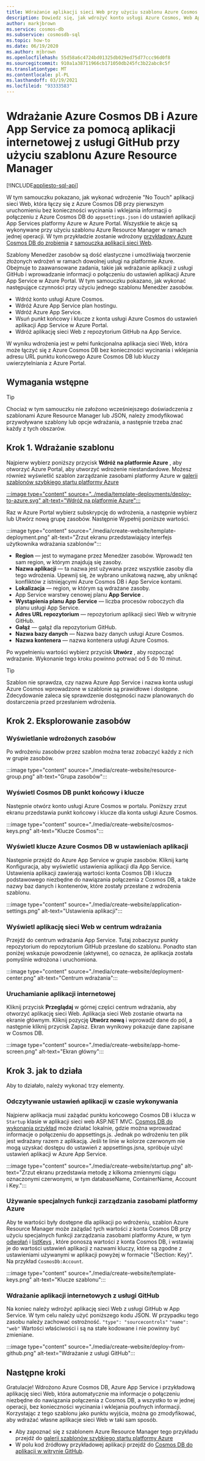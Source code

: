 ```yaml
---
title: Wdrażanie aplikacji sieci Web przy użyciu szablonu Azure Cosmos DB
description: Dowiedz się, jak wdrożyć konto usługi Azure Cosmos, Web Apps Azure App Service i przykładową aplikację sieci Web przy użyciu szablonu Azure Resource Manager.
author: markjbrown
ms.service: cosmos-db
ms.subservice: cosmosdb-sql
ms.topic: how-to
ms.date: 06/19/2020
ms.author: mjbrown
ms.openlocfilehash: 55d58a6c4724bd01325db029ed75d77ccc96d0f8
ms.sourcegitcommit: 910a1a38711966cb171050db245fc3b22abc8c5f
ms.translationtype: MT
ms.contentlocale: pl-PL
ms.lasthandoff: 03/19/2021
ms.locfileid: "93333583"
---
```

# <a name="deploy-azure-cosmos-db-and-azure-app-service-with-a-web-app-from-github-using-an-azure-resource-manager-template"></a>Wdrażanie Azure Cosmos DB i Azure App Service za pomocą aplikacji internetowej z usługi GitHub przy użyciu szablonu Azure Resource Manager
[!INCLUDE[appliesto-sql-api](includes/appliesto-sql-api.md)]

W tym samouczku pokazano, jak wykonać wdrożenie "No Touch" aplikacji sieci Web, która łączy się z Azure Cosmos DB przy pierwszym uruchomieniu bez konieczności wycinania i wklejania informacji o połączeniu z Azure Cosmos DB do `appsettings.json` i do ustawień aplikacji App Services platformy Azure w Azure Portal. Wszystkie te akcje są wykonywane przy użyciu szablonu Azure Resource Manager w ramach jednej operacji. W tym przykładzie zostanie wdrożony [przykładowy Azure Cosmos DB do zrobienia](https://github.com/Azure-Samples/cosmos-dotnet-core-todo-app) z [samouczka aplikacji sieci Web](sql-api-dotnet-application.md).

Szablony Menedżer zasobów są dość elastyczne i umożliwiają tworzenie złożonych wdrożeń w ramach dowolnej usługi na platformie Azure. Obejmuje to zaawansowane zadania, takie jak wdrażanie aplikacji z usługi GitHub i wprowadzanie informacji o połączeniu do ustawień aplikacji Azure App Service w Azure Portal. W tym samouczku pokazano, jak wykonać następujące czynności przy użyciu jednego szablonu Menedżer zasobów.

* Wdróż konto usługi Azure Cosmos.
* Wdróż Azure App Service plan hostingu.
* Wdróż Azure App Service.
* Wsuń punkt końcowy i klucze z konta usługi Azure Cosmos do ustawień aplikacji App Service w Azure Portal.
* Wdróż aplikację sieci Web z repozytorium GitHub na App Service.

W wyniku wdrożenia jest w pełni funkcjonalna aplikacja sieci Web, która może łączyć się z Azure Cosmos DB bez konieczności wycinania i wklejania adresu URL punktu końcowego Azure Cosmos DB lub kluczy uwierzytelniania z Azure Portal.

## <a name="prerequisites"></a>Wymagania wstępne

> [!TIP]
> Chociaż w tym samouczku nie założono wcześniejszego doświadczenia z szablonami Azure Resource Manager lub JSON, należy zmodyfikować przywoływane szablony lub opcje wdrażania, a następnie trzeba znać każdy z tych obszarów.

## <a name="step-1-deploy-the-template"></a>Krok 1. Wdrażanie szablonu

Najpierw wybierz poniższy przycisk **Wdróż na platformie Azure** , aby otworzyć Azure Portal, aby utworzyć wdrożenie niestandardowe. Możesz również wyświetlić szablon zarządzanie zasobami platformy Azure w [galerii szablonów szybkiego startu platformy Azure](https://github.com/Azure/azure-quickstart-templates/tree/master/101-cosmosdb-webapp)

[:::image type="content" source="../media/template-deployments/deploy-to-azure.svg" alt-text="Wdróż na platformie Azure":::](https://portal.azure.com/#create/Microsoft.Template/uri/https%3A%2F%2Fraw.githubusercontent.com%2FAzure%2Fazure-quickstart-templates%2Fmaster%2F101-cosmosdb-webapp%2Fazuredeploy.json)

Raz w Azure Portal wybierz subskrypcję do wdrożenia, a następnie wybierz lub Utwórz nową grupę zasobów. Następnie Wypełnij poniższe wartości.

:::image type="content" source="./media/create-website/template-deployment.png" alt-text="Zrzut ekranu przedstawiający interfejs użytkownika wdrażania szablonów":::

* **Region** — jest to wymagane przez Menedżer zasobów. Wprowadź ten sam region, w którym znajdują się zasoby.
* **Nazwa aplikacji** — ta nazwa jest używana przez wszystkie zasoby dla tego wdrożenia. Upewnij się, że wybrano unikatową nazwę, aby uniknąć konfliktów z istniejącymi Azure Cosmos DB i App Service kontami.
* **Lokalizacja** — region, w którym są wdrażane zasoby.
* App Service warstwy cenowej planu **App Service** .
* **Wystąpienia planu App Service** — liczba procesów roboczych dla planu usługi App Service.
* **Adres URL repozytorium** — repozytorium aplikacji sieci Web w witrynie GitHub.
* **Gałąź** — gałąź dla repozytorium GitHub.
* **Nazwa bazy danych** — Nazwa bazy danych usługi Azure Cosmos.
* **Nazwa kontenera** — nazwa kontenera usługi Azure Cosmos.

Po wypełnieniu wartości wybierz przycisk **Utwórz** , aby rozpocząć wdrażanie. Wykonanie tego kroku powinno potrwać od 5 do 10 minut.

> [!TIP]
> Szablon nie sprawdza, czy nazwa Azure App Service i nazwa konta usługi Azure Cosmos wprowadzone w szablonie są prawidłowe i dostępne. Zdecydowanie zaleca się sprawdzenie dostępności nazw planowanych do dostarczenia przed przesłaniem wdrożenia.


## <a name="step-2-explore-the-resources"></a>Krok 2. Eksplorowanie zasobów

### <a name="view-the-deployed-resources"></a>Wyświetlanie wdrożonych zasobów

Po wdrożeniu zasobów przez szablon można teraz zobaczyć każdy z nich w grupie zasobów.

:::image type="content" source="./media/create-website/resource-group.png" alt-text="Grupa zasobów":::

### <a name="view-cosmos-db-endpoint-and-keys"></a>Wyświetl Cosmos DB punkt końcowy i klucze

Następnie otwórz konto usługi Azure Cosmos w portalu. Poniższy zrzut ekranu przedstawia punkt końcowy i klucze dla konta usługi Azure Cosmos.

:::image type="content" source="./media/create-website/cosmos-keys.png" alt-text="Klucze Cosmos":::

### <a name="view-the-azure-cosmos-db-keys-in-application-settings"></a>Wyświetl klucze Azure Cosmos DB w ustawieniach aplikacji

Następnie przejdź do Azure App Service w grupie zasobów. Kliknij kartę Konfiguracja, aby wyświetlić ustawienia aplikacji dla App Service. Ustawienia aplikacji zawierają wartości konta Cosmos DB i klucza podstawowego niezbędne do nawiązania połączenia z Cosmos DB, a także nazwy baz danych i kontenerów, które zostały przesłane z wdrożenia szablonu.

:::image type="content" source="./media/create-website/application-settings.png" alt-text="Ustawienia aplikacji":::

### <a name="view-web-app-in-deployment-center"></a>Wyświetl aplikację sieci Web w centrum wdrażania

Przejdź do centrum wdrażania App Service. Tutaj zobaczysz punkty repozytorium do repozytorium GitHub przesłane do szablonu. Ponadto stan poniżej wskazuje powodzenie (aktywne), co oznacza, że aplikacja została pomyślnie wdrożona i uruchomiona.

:::image type="content" source="./media/create-website/deployment-center.png" alt-text="Centrum wdrażania":::

### <a name="run-the-web-application"></a>Uruchamianie aplikacji internetowej

Kliknij przycisk **Przeglądaj** w górnej części centrum wdrażania, aby otworzyć aplikację sieci Web. Aplikacja sieci Web zostanie otwarta na ekranie głównym. Kliknij pozycję **Utwórz nową** i wprowadź dane do pól, a następnie kliknij przycisk Zapisz. Ekran wynikowy pokazuje dane zapisane w Cosmos DB.

:::image type="content" source="./media/create-website/app-home-screen.png" alt-text="Ekran główny":::

## <a name="step-3-how-does-it-work"></a>Krok 3. jak to działa

Aby to działało, należy wykonać trzy elementy.

### <a name="reading-app-settings-at-runtime"></a>Odczytywanie ustawień aplikacji w czasie wykonywania

Najpierw aplikacja musi zażądać punktu końcowego Cosmos DB i klucza w `Startup` klasie w aplikacji sieci web ASP.NET MVC. [Cosmos DB do wykonania przykład](https://github.com/Azure-Samples/cosmos-dotnet-core-todo-app) może działać lokalnie, gdzie można wprowadzać informacje o połączeniu do appsettings.js. Jednak po wdrożeniu ten plik jest wdrażany razem z aplikacją. Jeśli te linie w kolorze czerwonym nie mogą uzyskać dostępu do ustawień z appsettings.jsna, spróbuje użyć ustawień aplikacji w Azure App Service.

:::image type="content" source="./media/create-website/startup.png" alt-text="Zrzut ekranu przedstawia metodę z kilkoma zmiennymi ciągu oznaczonymi czerwonymi, w tym databaseName, ContainerName, Account i Key.":::

### <a name="using-special-azure-resource-management-functions"></a>Używanie specjalnych funkcji zarządzania zasobami platformy Azure

Aby te wartości były dostępne dla aplikacji po wdrożeniu, szablon Azure Resource Manager może zażądać tych wartości z konta Cosmos DB przy użyciu specjalnych funkcji zarządzania zasobami platformy Azure, w tym [odwołań](../azure-resource-manager/templates/template-functions-resource.md#reference) i [listKeys](../azure-resource-manager/templates/template-functions-resource.md#listkeys) , które ponoszą wartości z konta Cosmos DB, i wstawiaj je do wartości ustawień aplikacji z nazwami kluczy, które są zgodne z ustawieniami używanymi w aplikacji powyżej w formacie "{Section: Key}". Na przykład `CosmosDb:Account`.

:::image type="content" source="./media/create-website/template-keys.png" alt-text="Klucze szablonu":::

### <a name="deploying-web-apps-from-github"></a>Wdrażanie aplikacji internetowych z usługi GitHub

Na koniec należy wdrożyć aplikację sieci Web z usługi GitHub w App Service. W tym celu należy użyć poniższego kodu JSON. W przypadku tego zasobu należy zachować ostrożność. `"type": "sourcecontrols"` `"name": "web"` Wartości właściwości i są na stałe kodowane i nie powinny być zmieniane.

:::image type="content" source="./media/create-website/deploy-from-github.png" alt-text="Wdrażanie z usługi GitHub":::

## <a name="next-steps"></a>Następne kroki

Gratulacje! Wdrożono Azure Cosmos DB, Azure App Service i przykładową aplikację sieci Web, która automatycznie ma informacje o połączeniu niezbędne do nawiązania połączenia z Cosmos DB, a wszystko to w jednej operacji, bez konieczności wycinania i wklejania poufnych informacji. Korzystając z tego szablonu jako punktu wyjścia, można go zmodyfikować, aby wdrażać własne aplikacje sieci Web w taki sam sposób.

* Aby zapoznać się z szablonem Azure Resource Manager tego przykładu przejdź do [galerii szablonów szybkiego startu platformy Azure](https://github.com/Azure/azure-quickstart-templates/tree/master/101-cosmosdb-webapp)
* W polu kod źródłowy przykładowej aplikacji przejdź do [Cosmos DB do aplikacji w witrynie GitHub](https://github.com/Azure-Samples/cosmos-dotnet-core-todo-app).
